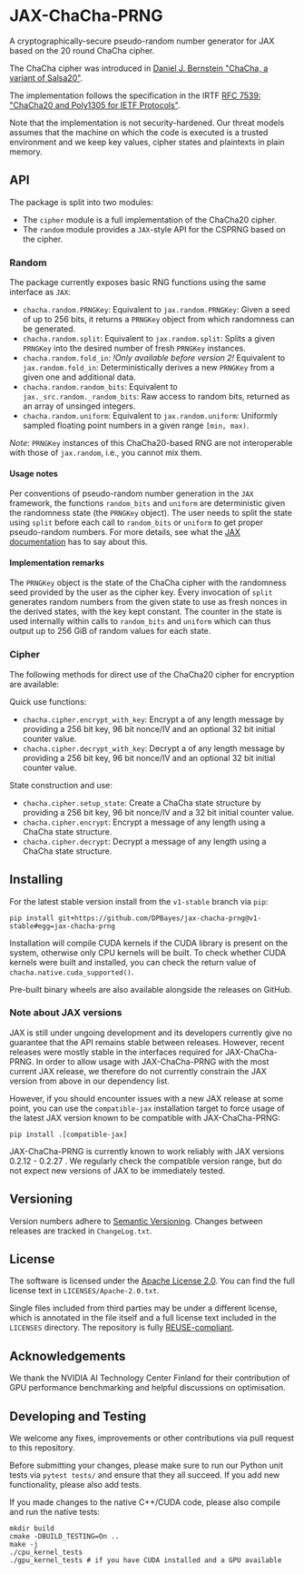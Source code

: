 # JAX-ChaCha-PRNG

A cryptographically-secure pseudo-random number generator for JAX based on the 20 round ChaCha cipher.

The ChaCha cipher was introduced in [Daniel J. Bernstein "ChaCha, a variant of Salsa20"](https://cr.yp.to/chacha/chacha-20080128.pdf).

The implementation follows the specification in the IRTF [RFC 7539: "ChaCha20 and Poly1305 for IETF Protocols"](https://datatracker.ietf.org/doc/html/rfc7539).

Note that the implementation is not security-hardened. Our threat models assumes
that the machine on which the code is executed is a trusted environment and we
keep key values, cipher states and plaintexts in plain memory.

## API

The package is split into two modules:

- The `cipher` module is a full implementation of the ChaCha20 cipher.
- The `random` module provides a `JAX`-style API for the CSPRNG based on the cipher.

### Random
The package currently exposes basic RNG functions using the same interface as `JAX`:

- `chacha.random.PRNGKey`: Equivalent to `jax.random.PRNGKey`: Given a seed of up to 256 bits, it returns a `PRNGKey` object from which randomness can be generated.
- `chacha.random.split`: Equivalent to `jax.random.split`: Splits a given `PRNGKey` into the desired number of fresh `PRNGKey` instances.
- `chacha.random.fold_in`: *!Only available before version 2!* Equivalent to `jax.random.fold_in`: Deterministically derives a new `PRNGKey` from a given one and additional data.
- `chacha.random.random_bits`: Equivalent to `jax._src.random._random_bits`: Raw access to random bits, returned as an array of unsinged integers.
- `chacha.random.uniform`: Equivalent to `jax.random.uniform`: Uniformly sampled floating point numbers in a given range `[min, max)`.

*Note*: `PRNGKey` instances of this ChaCha20-based RNG are not interoperable with those of `jax.random`, i.e., you cannot mix them.

#### Usage notes
Per conventions of pseudo-random number generation in the `JAX` framework, the functions `random_bits` and `uniform` are
deterministic given the randomness state (the `PRNGKey` object). The user needs to split the state using `split` before each
call to `random_bits` or `uniform` to get proper pseudo-random numbers. For more details, see what the [JAX documentation](https://jax.readthedocs.io/en/latest/notebooks/Common_Gotchas_in_JAX.html#random-numbers) has to say about this.

#### Implementation remarks
The `PRNGKey` object is the state of the ChaCha cipher with the randomness seed provided by the user as the cipher key.
Every invocation of `split` generates random numbers from the given state to use as fresh nonces in the derived states, with the key kept constant.
The counter in the state is used internally within calls to `random_bits` and `uniform` which can thus output up to 256 GiB of random values
for each state.

### Cipher
The following methods for direct use of the ChaCha20 cipher for encryption are available:

Quick use functions:

- `chacha.cipher.encrypt_with_key`: Encrypt a of any length message by providing a 256 bit key, 96 bit nonce/IV and an optional 32 bit initial counter value.
- `chacha.cipher.decrypt_with_key`: Decrypt a of any length message by providing a 256 bit key, 96 bit nonce/IV and an optional 32 bit initial counter value.

State construction and use:

- `chacha.cipher.setup_state`: Create a ChaCha state structure by providing a 256 bit key, 96 bit nonce/IV and a 32 bit initial counter value.
- `chacha.cipher.encrypt`: Encrypt a message of any length using a ChaCha state structure.
- `chacha.cipher.decrypt`: Decrypt a message of any length using a ChaCha state structure.

## Installing

For the latest stable version install from the `v1-stable` branch via `pip`:
```
pip install git+https://github.com/DPBayes/jax-chacha-prng@v1-stable#egg=jax-chacha-prng
```

Installation will compile CUDA kernels if the CUDA library is present on the system,
otherwise only CPU kernels will be built. To check whether CUDA kernels were
built and installed, you can check the return value of `chacha.native.cuda_supported()`.

Pre-built binary wheels are also available alongside the releases on GitHub.

### Note about JAX versions

JAX is still under ungoing development and its developers currently give no
guarantee that the API remains stable between releases. However, recent releases
were mostly stable in the interfaces required for JAX-ChaCha-PRNG. In order to allow
usage with JAX-ChaCha-PRNG with the most current JAX release, we therefore do not
currently constrain the JAX version from above in our dependency list.

However, if you should encounter issues with a new JAX release at some point,
you can use the `compatible-jax` installation target to force usage of the latest
JAX version known to be compatible with JAX-ChaCha-PRNG:
```
pip install .[compatible-jax]
```

JAX-ChaCha-PRNG is currently known to work reliably with JAX versions 0.2.12 - 0.2.27 .
We regularly check the compatible version range, but do not expect new versions of JAX to be immediately tested.

## Versioning

Version numbers adhere to [Semantic Versioning](https://semver.org/). Changes between releases are tracked in `ChangeLog.txt`.

## License

The software is licensed under the [Apache License 2.0](https://www.apache.org/licenses/LICENSE-2.0).
You can find the full license text in `LICENSES/Apache-2.0.txt`.

Single files included from third parties may be under a different license, which is annotated in the file
itself and a full license text included in the `LICENSES` directory. The repository is fully [REUSE-compliant](https://reuse.software/).

## Acknowledgements

We thank the NVIDIA AI Technology Center Finland for their contribution of GPU performance benchmarking and helpful discussions on optimisation.

## Developing and Testing

We welcome any fixes, improvements or other contributions via pull request to this repository.

Before submitting your changes, please make sure to run our Python unit tests via `pytest tests/` and
ensure that they all succeed. If you add new functionality, please also add tests.

If you made changes to the native C++/CUDA code, please also compile and run the native tests:
```
mkdir build
cmake -DBUILD_TESTING=On ..
make -j
./cpu_kernel_tests
./gpu_kernel_tests # if you have CUDA installed and a GPU available
```
